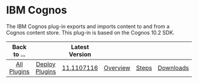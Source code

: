 
IBM Cognos
==========


The IBM Cognos plug-in exports and imports content to and from a Cognos content store. This plug-in is based on the Cognos 10.2 SDK.


|Back to ...||Latest Version||||
| :---: | :---: | :---: | :---: | :---: | :---: |
|[All Plugins](../../index.md)|[Deploy Plugins](../README.md)|[11.1107116](https://raw.githubusercontent.com/UrbanCode/IBM-UCD-PLUGINS/main/files/Cognos/Cognos-11.1107116.zip)|[Overview](overview.md)|[Steps](steps.md)|[Downloads](downloads.md)|
